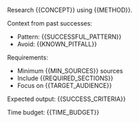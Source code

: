 Research {{CONCEPT}} using {{METHOD}}.

Context from past successes:
- Pattern: {{SUCCESSFUL_PATTERN}}
- Avoid: {{KNOWN_PITFALL}}

Requirements:
- Minimum {{MIN_SOURCES}} sources
- Include {{REQUIRED_SECTIONS}}
- Focus on {{TARGET_AUDIENCE}}

Expected output: {{SUCCESS_CRITERIA}}

Time budget: {{TIME_BUDGET}}


